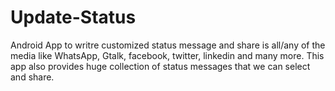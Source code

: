 # Update-Status
Android App to writre customized status message and share is all/any of the media like WhatsApp, Gtalk, facebook, twitter, linkedin and many more. This app also provides huge collection of status messages that we can select and share.
